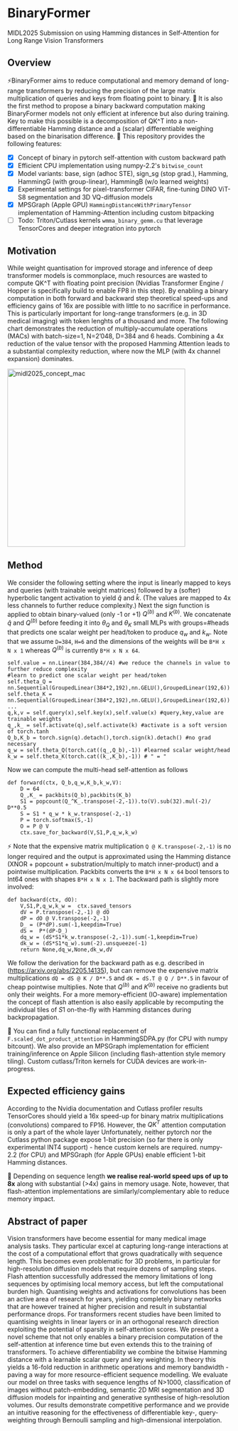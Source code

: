 # BinaryFormer
MIDL2025 Submission on using Hamming distances in Self-Attention for Long Range Vision Transformers

## Overview
⚡️BinaryFormer aims to reduce computational and memory demand of long-range transformers by reducing the precision of the large matrix multiplication of queries and keys from floating point to binary. 
🚀 It is also the first method to propose a binary backward computation making BinaryFormer models not only efficient at inference but also during training. Key to make this possible is a decomposition of QK^T into a non-differentiable Hamming distance and a (scalar) differentiable weighing based on the binarisation difference. 
🎉 This repository provides the following features:
- [x] Concept of binary in pytorch self-attention with custom backward path
- [x] Efficient CPU implementation using numpy-2.2's ``bitwise_count``  
- [x] Model variants: base, sign (adhoc STE), sign_sg (stop grad.), Hamming, HammingG (with group-linear), HammingB (w/o learned weights)
- [x] Experimental settings for pixel-transformer CIFAR, fine-tuning DINO ViT-S8 segmentation and 3D VQ-diffusion models 
- [x] MPSGraph (Apple GPU) ``HammingDistanceWithPrimaryTensor`` implementation of Hamming-Attention including custom bitpacking
- [ ] Todo: Triton/Cutlass kernels ``wmma_binary_gemm.cu`` that leverage TensorCores and deeper integration into pytorch

## Motivation
While weight quantisation for improved storage and inference of deep transformer models is commonplace, much resources are wasted to compute QK^T with floating point precision (Nvidias Transformer Engine / Hopper is specifically build to enable FP8 in this step). By enabling a binary computation in both forward and backward step theoretical speed-ups and efficiency gains of 16x are possible with little to no sacrifice in performance. This is particularly important for long-range transformers (e.g. in 3D medical imaging) with token lenghts of a thousand and more. The following chart demonstrates the reduction of multiply-accumulate operations (MACs) with batch-size=1, N=2’048, D=384 and 6 heads. Combining a 4x reduction of the value tensor with the proposed Hamming Attention leads to a substantial complexity reduction, where now the MLP (with 4x channel expansion) dominates.

<img alt="midl2025_concept_mac" src="https://github.com/user-attachments/assets/302cb3f6-ad3a-42f1-b8b3-15d7804dfb95" width="400">


## Method
We consider the following setting where the input is linearly mapped to keys and queries (with trainable weight matrices) followed by a (softer) hyperbolic tangent activation to yield $\hat{q}$ and $\hat{k}$. (The values are mapped to 4x less channels to further reduce complexity.) Next the sign function is applied to obtain binary-valued (only -1 or +1) $Q^{(b)}$ and $K^{(b)}$. We concatenate $\hat{q}$ and $Q^{(b)}$ before feeding it into $\theta_Q$ and $\theta_K$ small MLPs with groups=#heads that predicts one scalar weight per head/token to produce $q_w$ and $k_w$. Note that we assume ``D=384``, ``H=6`` and the dimensions of the weights will be ``B*H x N x 1`` whereas $Q^{(b)}$ is currently ``B*H x N x 64``.   
```
self.value = nn.Linear(384,384//4) #we reduce the channels in value to further reduce complexity
#learn to predict one scalar weight per head/token
self.theta_Q = nn.Sequential(GroupedLinear(384*2,192),nn.GELU(),GroupedLinear(192,6)) 
self.theta_K = nn.Sequential(GroupedLinear(384*2,192),nn.GELU(),GroupedLinear(192,6))
...
q,k,v = self.query(x),self.key(x),self.value(x) #query,key,value are trainable weights
q_,k_ = self.activate(q),self.activate(k) #activate is a soft version of torch.tanh
Q_b,K_b = torch.sign(q).detach(),torch.sign(k).detach() #no grad necessary
q_w = self.theta_Q(torch.cat((q_,Q_b),-1)) #learned scalar weight/head
k_w = self.theta_K(torch.cat((k_,K_b),-1)) # " = "
```
Now we can compute the multi-head self-attention as follows
```
def forward(ctx, Q_b,q_w,K_b,k_w,V):
    D = 64
    Q_,K_ = packbits(Q_b),packbits(K_b)
    S1 = popcount(Q_^K_.transpose(-2,-1)).to(V).sub(32).mul(-2)/ D**0.5
    S = S1 * q_w * k_w.transpose(-2,-1)
    P = torch.softmax(S,-1)
    O = P @ V
    ctx.save_for_backward(V,S1,P,q_w,k_w)
```
⚡️ Note that the expensive matrix multiplication ``Q @ K.transpose(-2,-1)`` is no longer required and the output is approximated using the Hamming distance (XNOR + popcount + substration/multiply to match inner-product) and a pointwise multiplication. Packbits converts the ``B*H x N x 64`` bool tensors to Int64 ones with shapes ``B*H x N x 1``. The backward path is slightly more involved:
```
def backward(ctx, dO):
    V,S1,P,q_w,k_w =  ctx.saved_tensors
    dV = P.transpose(-2,-1) @ dO
    dP = dO @ V.transpose(-2,-1)
    D_ = (P*dP).sum(-1,keepdim=True)
    dS =  P*(dP-D_)
    dq_w = (dS*S1*k_w.transpose(-2,-1)).sum(-1,keepdim=True)
    dk_w = (dS*S1*q_w).sum(-2).unsqueeze(-1)
    return None,dq_w,None,dk_w,dV
```
We follow the derivation for the backward path as e.g. described in (https://arxiv.org/abs/2205.14135), but can remove the expensive matrix multiplications ``dQ = dS @ K / D**.5`` and ``dK = dS.T @ Q / D**.5`` in favour of cheap pointwise multiplies. Note that $Q^{(b)}$ and $K^{(b)}$ receive no gradients but only their weights. For a more memory-efficient (IO-aware) implementation the concept of flash attention is also easily applicable by recomputing the individual tiles of $S1$ on-the-fly with Hamming distances during backpropagation. 

🎉 You can find a fully functional replacement of ``F.scaled_dot_product_attention`` in HammingSDPA.py (for CPU with numpy bitcount). We also provide an MPSGraph implementation for efficient training/inference on Apple Silicon (including flash-attention style memory tiling). Custom cutlass/Triton kernels for CUDA devices are work-in-progress.

## Expected efficiency gains
According to the Nvidia documentation and Cutlass profiler results TensorCores should yield a 16x speed-up for binary matrix multiplications (convolutions) compared to FP16. However, the $QK^T$ attention computation is only a part of the whole layer  Unfortunately, neither pytorch nor the Cutlass python package expose 1-bit precision (so far there is only experimental INT4 support) - hence custom kernels are required. numpy-2.2 (for CPU) and MPSGraph (for Apple GPUs) enable efficient 1-bit Hamming distances. 

🚀 Depending on sequence length **we realise real-world speed ups of up to 8x** along with substantial (>4x) gains in memory usage. Note, however, that flash-attention implementations are similarly/complementary able to reduce memory impact.  



## Abstract of paper

Vision transformers have become essential for many medical image analysis tasks. They particular excel at capturing long-range interactions at the cost of a computational effort that grows quadratically with sequence length. This becomes even problematic for 3D problems, in particular for high-resolution diffusion models that require dozens of sampling steps. Flash attention successfully addressed the memory limitations of long sequences by optimising local memory access, but left the computational burden high. Quantising weights and activations for convolutions has been an active area of research for years, yielding completely binary networks that are however trained at higher precision and result in substantial performance drops. For transformers recent studies have been limited to quantising weights in linear layers or in an orthogonal research direction exploiting the potential of sparsity in self-attention scores. We present a novel scheme that not only enables a binary precision computation of the self-attention at inference time but even extends this to the training of transformers. To achieve differentiability we combine the bitwise Hamming distance with a learnable scalar query and key weighting. In theory this yields a 16-fold reduction in arithmetic operations and memory bandwidth - paving a way for more resource-efficient sequence modelling. We evaluate our model on three tasks with sequence lengths of N$>$1000, classification of images without patch-embedding, semantic 2D MRI segmentation and 3D diffusion models for inpainting and generative synthesise of high-resolution volumes. Our results demonstrate competitive performance and we provide an intuitive reasoning for the effectiveness of differentiable key-, query- weighting through Bernoulli sampling and high-dimensional interpolation.
